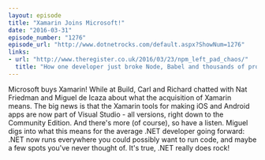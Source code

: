 ```yaml
---
layout: episode
title: "Xamarin Joins Microsoft!"
date: "2016-03-31"
episode_number: "1276"
episode_url: "http://www.dotnetrocks.com/default.aspx?ShowNum=1276"
links:
- url: "http://www.theregister.co.uk/2016/03/23/npm_left_pad_chaos/"
  title: "How one developer just broke Node, Babel and thousands of projects in 11 lines of JavaScript • The Register"
---
```


Microsoft buys Xamarin! While at Build, Carl and Richard chatted with Nat Friedman and Miguel de Icaza about what the acquisition of Xamarin means. The big news is that the Xamarin tools for making iOS and Android apps are now part of Visual Studio - all versions, right down to the Community Edition. And there's more (of course), so have a listen. Miguel digs into what this means for the average .NET developer going forward: .NET now runs everywhere you could possibly want to run code, and maybe a few spots you've never thought of. It's true, .NET really does rock!
